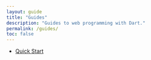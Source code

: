 ```yaml
---
layout: guide
title: "Guides"
description: "Guides to web programming with Dart."
permalink: /guides/
toc: false
---
```


* [Quick Start](/guides/quick-start)
